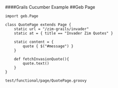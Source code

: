 ####Grails Cucumber Example
##Geb Page

	import geb.Page

	class QuotePage extends Page {
	    static url = "/zim-grails/invader"
	    static at = { title == "Invader Zim Quotes" }
	    
	    static content = {
	        quote { $("#message") }
	    }

	    def fetchInvasionQuote(){
	        quote.text()
	    }
	}

`test/functional/page/QuotePage.groovy`
